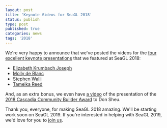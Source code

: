 ```yaml
---
layout: post
title: 'Keynote Videos for SeaGL 2018'
status: publish
type: post
published: true
categories: news
tags: '2018'
---
```


We're very happy to announce that we've posted the videos for the [four excellent keynote presentations](https://seagl.org/news/2018/05/28/our_2018_keynoters.html) that we featured at SeaGL 2018:

* [Elizabeth Krumbach Joseph](https://archive.org/details/seagl2018-lyzjoseph-keynote)
* [Molly de Blanc](https://archive.org/details/seagl2018-mollydeblanc-keynote)
* [Stephen Walli](https://archive.org/details/seagl2018-stephenwalli-keynote)
* [Tameika Reed](https://archive.org/details/seagl2018-tameikareed-keynote)

And, as an extra bonus, we even have [a video](https://archive.org/details/seagl2018-cascadia-community-builder-award) of the presentation of the [2018 Cascadia Community Builder Award](https://seagl.org/news/2018/11/13/CCBA_Winner.html) to Don Sheu.

Thank you, everyone, for making SeaGL 2018 amazing. We'll be starting work soon on SeaGL 2019. If you're interested in helping with SeaGL 2019, we'd love for you to [join us](https://seagl.org/get_involved.html).
